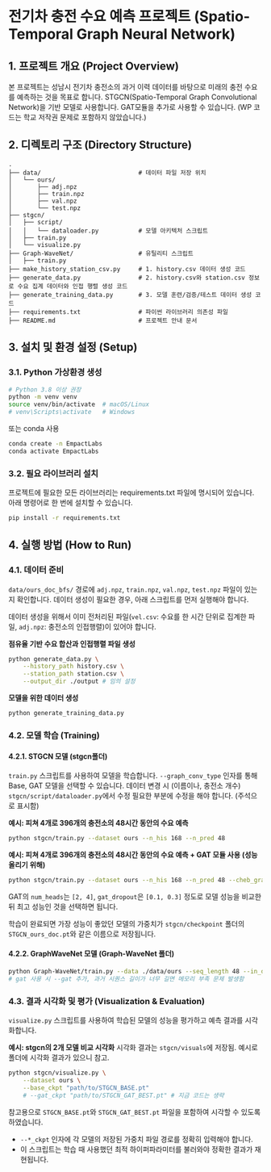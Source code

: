 # 전기차 충전 수요 예측 프로젝트 (Spatio-Temporal Graph Neural Network)

## 1. 프로젝트 개요 (Project Overview)
본 프로젝트는 성남시 전기차 충전소의 과거 이력 데이터를 바탕으로 미래의 충전 수요를 예측하는 것을 목표로 합니다. STGCN(Spatio-Temporal Graph Convolutional Network)을 기반 모델로 사용합니다. GAT모듈을 추가로 사용할 수 있습니다. (WP 코드는 학교 저작권 문제로 포함하지 않았습니다.)

## 2. 디렉토리 구조 (Directory Structure)
```
.
├── data/                           # 데이터 파일 저장 위치
│   └── ours/           
│       ├── adj.npz
│       ├── train.npz
│       ├── val.npz
│       └── test.npz
├── stgcn/    
│   ├── script/
│   │   └── dataloader.py           # 모델 아키텍처 스크립트
│   ├── train.py
│   └── visualize.py
├── Graph-WaveNet/                  # 유틸리티 스크립트
│   ├── train.py
├── make_history_station_csv.py     # 1. history.csv 데이터 생성 코드
├── generate_data.py                # 2. history.csv와 station.csv 정보로 수요 집계 데이터와 인접 행렬 생성 코드
├── generate_training_data.py       # 3. 모델 훈련/검증/테스트 데이터 생성 코드
├── requirements.txt                # 파이썬 라이브러리 의존성 파일
├── README.md                       # 프로젝트 안내 문서
```

## 3. 설치 및 환경 설정 (Setup)

### 3.1. Python 가상환경 생성
```bash
# Python 3.8 이상 권장
python -m venv venv
source venv/bin/activate  # macOS/Linux
# venv\Scripts\activate   # Windows
```

또는 conda 사용
```bash
conda create -n EmpactLabs  
conda activate EmpactLabs 
```

### 3.2. 필요 라이브러리 설치
프로젝트에 필요한 모든 라이브러리는 requirements.txt 파일에 명시되어 있습니다. 아래 명령어로 한 번에 설치할 수 있습니다.

```bash
pip install -r requirements.txt
```

## 4. 실행 방법 (How to Run)

### 4.1. 데이터 준비
`data/ours_doc_bfs/` 경로에 `adj.npz`, `train.npz`, `val.npz`, `test.npz` 파일이 있는지 확인합니다. 데이터 생성이 필요한 경우, 아래 스크립트를 먼저 실행해야 합니다. 

데이터 생성을 위해서 이미 전처리된 파일(`vel.csv`: 수요를 한 시간 단위로 집계한 파일, `adj.npz`: 충전소의 인접행렬)이 있어야 합니다.

**점유율 기반 수요 합산과 인접행렬 파일 생성**
```bash
python generate_data.py \
    --history_path history.csv \
    --station_path station.csv \
    --output_dir ./output # 임의 설정
```

**모델을 위한 데이터 생성**
```bash
python generate_training_data.py 
```

### 4.2. 모델 학습 (Training)

#### 4.2.1. STGCN 모델 (stgcn폴더)
`train.py` 스크립트를 사용하여 모델을 학습합니다. `--graph_conv_type` 인자를 통해 Base, GAT 모델을 선택할 수 있습니다. 데이터 변경 시 (이름이나, 충전소 개수) `stgcn/script/dataloader.py`에서 수정 필요한 부분에 수정을 해야 합니다. (주석으로 표시함)

**예시: 피쳐 4개로 396개의 충전소의 48시간 동안의 수요 예측**
```bash
python stgcn/train.py --dataset ours --n_his 168 --n_pred 48 
```

**예시: 피쳐 4개로 396개의 충전소의 48시간 동안의 수요 예측 + GAT 모듈 사용 (성능 올리기 위해)**
```bash
python stgcn/train.py --dataset ours --n_his 168 --n_pred 48 --cheb_graph_conv gat --num_heads 2 --gat_dropout 0.1
```

GAT의 `num_heads`는 `[2, 4]`, `gat_dropout`은 `[0.1, 0.3]` 정도로 모델 성능을 비교한 뒤 최고 성능인 것을 선택하면 됩니다.

학습이 완료되면 가장 성능이 좋았던 모델의 가중치가 `stgcn/checkpoint` 폴더의 `STGCN_ours_doc.pt`와 같은 이름으로 저장됩니다.

#### 4.2.2. GraphWaveNet 모델 (Graph-WaveNet 폴더)
```bash
python Graph-WaveNet/train.py --data ./data/ours --seq_length 48 --in_dim 7 --num_nodes 392
# gat 사용 시 --gat 추가, 과거 시퀀스 길이가 너무 길면 메모리 부족 문제 발생함
```

### 4.3. 결과 시각화 및 평가 (Visualization & Evaluation)
`visualize.py` 스크립트를 사용하여 학습된 모델의 성능을 평가하고 예측 결과를 시각화합니다.

**예시: stgcn의 2개 모델 비교 시각화**
시각화 결과는 `stgcn/visuals`에 저장됨. 예시로 폴더에 시각화 결과가 있으니 참고.

```bash
python stgcn/visualize.py \
    --dataset ours \
    --base_ckpt "path/to/STGCN_BASE.pt"
    # --gat_ckpt "path/to/STGCN_GAT_BEST.pt" # 지금 코드는 생략 
```

참고용으로 `STGCN_BASE.pt`와 `STGCN_GAT_BEST.pt` 파일을 포함하여 시각할 수 있도록 하였습니다.

- `--*_ckpt` 인자에 각 모델의 저장된 가중치 파일 경로를 정확히 입력해야 합니다.
- 이 스크립트는 학습 때 사용했던 최적 하이퍼파라미터를 불러와야 정확한 결과가 재현됩니다.
